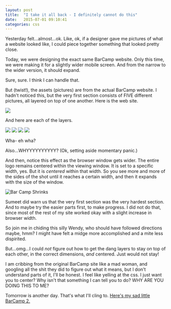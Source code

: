 ```yaml
---
layout: post
title:  "I take it all back - I definitely cannot do this"
date:   2015-07-01 09:10:41
categories: css
---
```


Yesterday felt...almost...ok.  Like, ok, if a designer gave me pictures of what a website looked like, I could piece together something that looked pretty close.

Today, we were designing the exact same BarCamp website.  Only this time, we were making it for a slightly wider mobile screen.  And from the narrow to the wider version, it should expand.

Sure, sure.  I think I can handle that.

But (twist!), the assets (pictures) are from the actual BarCamp website.  I hadn't noticed this, but the very first section consists of FIVE different pictures, all layered on top of one another.  Here is the web site.

<img src="http://gmfholley.github.io/2015-07-01-hero.png" style="text-align: center">

And here are each of the layers.

<img src="http://gmfholley.github.io/2015-07-01-mountains.jpg" style="width: 25% padding: 10px display: inline">
<img src="http://gmfholley.github.io/2015-07-01-lake.png" style="width: 25% padding: 10px display: inline">
<img src="http://gmfholley.github.io/2015-07-01-trees.png" style="width: 25% padding: 10px display: inline">
<img src="http://gmfholley.github.io/2015-07-01-hero_logo.png" style="width: 25% padding: 10px display: inline">




Wha- eh wha?

Also...WHYYYYYYYYYY? (Ok, setting aside momentary panic.)

And then, notice this effect as the browser window gets wider.  The entire logo remains centered within the viewing window.  It is set to a specific width, yes.  But it is *centered* within that width.  So you see more and more of the sides of the shot until it reaches a certain width, and then it expands with the size of the window.

![Bar Camp Shrinks]({{http://gmfholley.github.io}}/2015-07-01-bar-camp-shrink.gif)


Sumeet did warn us that the very first section was the very hardest section.  And to maybe try the easier parts first, to make progress.  I did not do that, since most of the rest of my site worked okay with a slight increase in browser width.  

So join me in chiding this silly Wendy, who should have followed directions maybe, hmm?  I might have felt a midge more accomplished and a mite less dispirited.

But...omg...I could *not* figure out how to get the dang layers to stay on top of each other, in the correct dimensions, *and* centered.  Just would not stay!

I am cribbing from the original BarCamp site like a mad woman, and googling all the shit they did to figure out what it means, but I don't understand parts of it, I'll be honest.  I feel like yelling at the css. I just want you to center?  Why isn't that something I can tell you to do?  WHY ARE YOU DOING THIS TO ME?

Tomorrow is another day.  That's what I'll cling to.  [Here's my sad little BarCamp 2.](https://github.com/Gmfholley/07-01-css-barcamp)